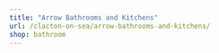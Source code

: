 ```yaml
---
title: "Arrow Bathrooms and Kitchens"
url: /clacton-on-sea/arrow-bathrooms-and-kitchens/
shop: bathroom
---
```

